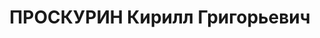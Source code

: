 ---
title: ПРОСКУРИН Кирилл Григорьевич
description: '1898 р., м. Кременчук Полтавської обл., українець, із міщан, освіта
  середня. Проживав у м. Харків. Військовослужбовець.

  Заарештований 20 вересня 1937 р. Засуджений Верховним Судом СРСР 9 грудня 1937 р.
  за ст. ст. 54-1 “б”, 54-8, 54-11 КК УРСР до розстрілу з конфіскацією особистого
  майна. Вирок виконано 10 грудня 1937 р. у м. Харків.

  Реабілітований Верховним Судом СРСР 5 жовтня 1957 р.'
---